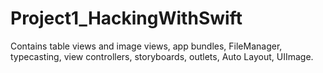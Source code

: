 # Project1_HackingWithSwift
Contains table views and image views, app bundles, FileManager, typecasting, view controllers, storyboards, outlets, Auto Layout, UIImage.

